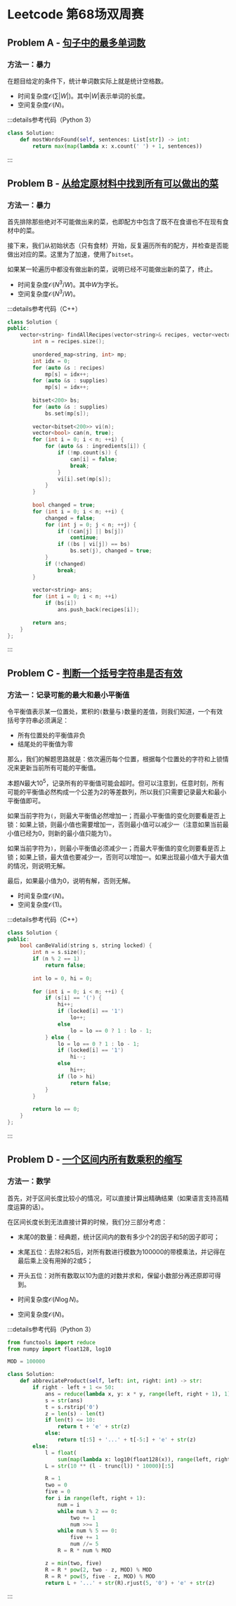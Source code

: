 # Leetcode 第68场双周赛

## Problem A - [句子中的最多单词数](https://leetcode.cn/problems/maximum-number-of-words-found-in-sentences/)

### 方法一：暴力

在题目给定的条件下，统计单词数实际上就是统计空格数。

- 时间复杂度$\mathcal{O}(\sum|W|)$。其中$|W|$表示单词的长度。
- 空间复杂度$\mathcal{O}(N)$。

:::details参考代码（Python 3）

```python
class Solution:
    def mostWordsFound(self, sentences: List[str]) -> int:
        return max(map(lambda x: x.count(' ') + 1, sentences))
```

:::


## Problem B - [从给定原材料中找到所有可以做出的菜](https://leetcode.cn/problems/find-all-possible-recipes-from-given-supplies/)

### 方法一：暴力

首先排除那些绝对不可能做出来的菜，也即配方中包含了既不在食谱也不在现有食材中的菜。

接下来，我们从初始状态（只有食材）开始，反复遍历所有的配方，并检查是否能做出对应的菜。这里为了加速，使用了`bitset`。

如果某一轮遍历中都没有做出新的菜，说明已经不可能做出新的菜了，终止。

- 时间复杂度$\mathcal{O}(N^3/W)$。其中$W$为字长。
- 空间复杂度$\mathcal{O}(N^3/W)$。

:::details参考代码（C++）

```cpp
class Solution {
public:
    vector<string> findAllRecipes(vector<string>& recipes, vector<vector<string>>& ingredients, vector<string>& supplies) {
        int n = recipes.size();
        
        unordered_map<string, int> mp;
        int idx = 0;
        for (auto &s : recipes)
            mp[s] = idx++;
        for (auto &s : supplies)
            mp[s] = idx++;
        
        bitset<200> bs;
        for (auto &s : supplies)
            bs.set(mp[s]);
        
        vector<bitset<200>> vi(n);
        vector<bool> can(n, true);
        for (int i = 0; i < n; ++i) {
            for (auto &s : ingredients[i]) {
                if (!mp.count(s)) {
                    can[i] = false;
                    break;
                }
                vi[i].set(mp[s]);
            }
        }
        
        bool changed = true;
        for (int i = 0; i < n; ++i) {
            changed = false;
            for (int j = 0; j < n; ++j) {
                if (!can[j] || bs[j])
                    continue;
                if ((bs | vi[j]) == bs)
                    bs.set(j), changed = true;
            }
            if (!changed)
                break;
        }
        
        vector<string> ans;
        for (int i = 0; i < n; ++i)
            if (bs[i])
                ans.push_back(recipes[i]);
        
        return ans;
    }
};
```

:::

## Problem C - [判断一个括号字符串是否有效](https://leetcode.cn/problems/check-if-a-parentheses-string-can-be-valid/)

### 方法一：记录可能的最大和最小平衡值

令平衡值表示某一位置处，累积的`(`数量与`)`数量的差值，则我们知道，一个有效括号字符串必须满足：

- 所有位置处的平衡值非负
- 结尾处的平衡值为零

那么，我们的解题思路就是：依次遍历每个位置，根据每个位置处的字符和上锁情况来更新当前所有可能的平衡值。

本题$N$最大$10^5$，记录所有的平衡值可能会超时。但可以注意到，任意时刻，所有可能的平衡值必然构成一个公差为$2$的等差数列，所以我们只需要记录最大和最小平衡值即可。

如果当前字符为`(`，则最大平衡值必然增加一；而最小平衡值的变化则要看是否上锁：如果上锁，则最小值也需要增加一，否则最小值可以减少一（注意如果当前最小值已经为$0$，则新的最小值只能为$1$）。

如果当前字符为`)`，则最小平衡值必须减少一；而最大平衡值的变化则要看是否上锁；如果上锁，最大值也要减少一，否则可以增加一。如果出现最小值大于最大值的情况，则说明无解。

最后，如果最小值为$0$，说明有解，否则无解。

- 时间复杂度$\mathcal{O}(N)$。
- 空间复杂度$\mathcal{O}(1)$。

:::details参考代码（C++）

```cpp
class Solution {
public:
    bool canBeValid(string s, string locked) {
        int n = s.size();
        if (n % 2 == 1)
            return false;
        
        int lo = 0, hi = 0;
        
        for (int i = 0; i < n; ++i) {            
            if (s[i] == '(') { 
                hi++;
                if (locked[i] == '1')
                    lo++;
                else
                    lo = lo == 0 ? 1 : lo - 1;
            } else {
                lo = lo == 0 ? 1 : lo - 1;
                if (locked[i] == '1')
                    hi--;
                else
                    hi++;
                if (lo > hi)
                    return false;
            }
        }
        
        return lo == 0;
    }
};
```

:::

## Problem D - [一个区间内所有数乘积的缩写](https://leetcode.cn/problems/abbreviating-the-product-of-a-range/)

### 方法一：数学

首先，对于区间长度比较小的情况，可以直接计算出精确结果（如果语言支持高精度运算的话）。

在区间长度长到无法直接计算的时候，我们分三部分考虑：

- 末尾$0$的数量：经典题，统计区间内的数有多少个$2$的因子和$5$的因子即可；
- 末尾五位：去除$2$和$5$后，对所有数进行模数为$100000$的带模乘法，并记得在最后乘上没有用掉的$2$或$5$；
- 开头五位：对所有数取以$10$为底的对数并求和，保留小数部分再还原即可得到。

- 时间复杂度$\mathcal{O}(N\log N)$。
- 空间复杂度$\mathcal{O}(N)$。

:::details参考代码（Python 3）

```python
from functools import reduce
from numpy import float128, log10

MOD = 100000

class Solution:
    def abbreviateProduct(self, left: int, right: int) -> str:
        if right - left + 1 <= 50:
            ans = reduce(lambda x, y: x * y, range(left, right + 1), 1)
            s = str(ans)
            t = s.rstrip('0')
            z = len(s) - len(t)
            if len(t) <= 10:
                return t + 'e' + str(z)
            else:
                return t[:5] + '...' + t[-5:] + 'e' + str(z)
        else:
            l = float(
                sum(map(lambda x: log10(float128(x)), range(left, right + 1))))
            L = str(10 ** (l - trunc(l)) * 10000)[:5]

            R = 1
            two = 0
            five = 0
            for i in range(left, right + 1):
                num = i
                while num % 2 == 0:
                    two += 1
                    num >>= 1
                while num % 5 == 0:
                    five += 1
                    num //= 5
                R = R * num % MOD

            z = min(two, five)
            R = R * pow(2, two - z, MOD) % MOD
            R = R * pow(5, five - z, MOD) % MOD
            return L + '...' + str(R).rjust(5, '0') + 'e' + str(z)
```

:::
